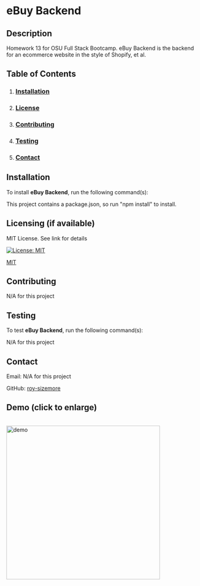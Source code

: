 # **eBuy Backend**

  ## **Description**
  
  Homework 13 for OSU Full Stack Bootcamp. eBuy Backend is the backend for an ecommerce website in the style of Shopify, et al.
  
  ## **Table of Contents**
  
  1. ### [Installation](#installation)
  
  2. ### [License](#license)
  
  3. ### [Contributing](#contributing)
  
  4. ### [Testing](#testing)
  
  5. ### [Contact](#contact)
  
  ## **Installation**
  
  To install **eBuy Backend**, run the following command(s):
  
  This project contains a package.json, so run "npm install" to install.
  
  ## **Licensing** (if available)
  
  MIT License. See link for details
  
  [![License: MIT](https://img.shields.io/badge/License-MIT-yellow.svg)](https://opensource.org/licenses/MIT)
  
  [MIT](https://opensource.org/licenses/MIT)
    
  ## **Contributing**
  
  N/A for this project
  
  ## **Testing**
  
  To test **eBuy Backend**, run the following command(s):
  
  N/A for this project
    
  ## **Contact**
  
  Email: N/A for this project

  GitHub: [roy-sizemore](https://github.com/roy-sizemore/)

## **Demo** (click to enlarge)
  <br><img src="https://github.com/roy-sizemore/screenshots/blob/main/ebuy_backend_demo.gif" alt="demo" width="400px">
